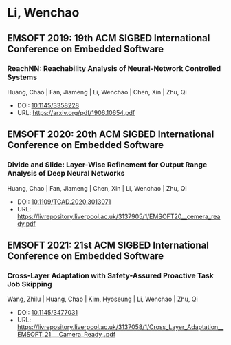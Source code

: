 # Li, Wenchao

## EMSOFT 2019: 19th ACM SIGBED International Conference on Embedded Software

### ReachNN: Reachability Analysis of Neural-Network Controlled Systems
Huang, Chao | Fan, Jiameng | Li, Wenchao | Chen, Xin | Zhu, Qi
* DOI: [10.1145/3358228](https://doi.org/10.1145/3358228)
* URL: <https://arxiv.org/pdf/1906.10654.pdf>

## EMSOFT 2020: 20th ACM SIGBED International Conference on Embedded Software

### Divide and Slide: Layer-Wise Refinement for Output Range Analysis of Deep Neural Networks
Huang, Chao | Fan, Jiameng | Chen, Xin | Li, Wenchao | Zhu, Qi
* DOI: [10.1109/TCAD.2020.3013071](https://doi.org/10.1109/TCAD.2020.3013071)
* URL: <https://livrepository.liverpool.ac.uk/3137905/1/EMSOFT20__cemera_ready.pdf>

## EMSOFT 2021: 21st ACM SIGBED International Conference on Embedded Software

### Cross-Layer Adaptation with Safety-Assured Proactive Task Job Skipping
Wang, Zhilu | Huang, Chao | Kim, Hyoseung | Li, Wenchao | Zhu, Qi
* DOI: [10.1145/3477031](https://doi.org/10.1145/3477031)
* URL: <https://livrepository.liverpool.ac.uk/3137058/1/Cross_Layer_Adaptation__EMSOFT_21___Camera_Ready_.pdf>

